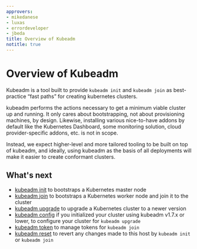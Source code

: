 ```yaml
---
approvers:
- mikedanese
- luxas
- errordeveloper
- jbeda
title: Overview of Kubeadm
notitle: true
---
```

# Overview of Kubeadm

Kubeadm is a tool built to provide `kubeadm init` and `kubeadm join` as best-practice “fast paths” for creating kubernetes clusters. 

kubeadm performs the actions necessary to get a minimum viable cluster up and running. It only cares about bootstrapping, not about provisioning machines, by design. Likewise, installing various nice-to-have addons by default like the Kubernetes Dashboard, some monitoring solution, cloud provider-specific addons, etc. is not in scope. 

Instead, we expect higher-level and more tailored tooling to be built on top of kubeadm, and ideally, using kubeadm as the basis of all deployments will make it easier to create conformant clusters.

## What's next

* [kubeadm init](kubeadm-init.md) to bootstraps a Kubernetes master node
* [kubeadm join](kubeadm-join.md) to bootstraps a Kubernetes worker node and join it to the cluster
* [kubeadm upgrade](kubeadm-upgrade.md) to upgrade a Kubernetes cluster to a newer version
* [kubeadm config](kubeadm-config.md) if you initialized your cluster using kubeadm v1.7.x or lower, to configure your cluster for `kubeadm upgrade`
* [kubeadm token](kubeadm-token.md) to manage tokens for `kubeadm join`
* [kubeadm reset](kubeadm-reset.md) to revert any changes made to this host by `kubeadm init` or `kubeadm join`
